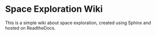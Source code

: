 # Space Exploration Wiki

This is a simple wiki about space exploration, created using Sphinx and hosted on ReadtheDocs.
